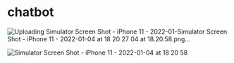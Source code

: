 # chatbot

![Uploading Simulator Screen Shot - iPhone 11 - 2022-01-![Simulator Screen Shot - iPhone 11 - 2022-01-04 at 18 20 27](https://user-images.githubusercontent.com/18734458/148063771-8a4405c1-0700-4183-b475-db4453aebb39.png)
04 at 18.20.58.png…]()

![Simulator Screen Shot - iPhone 11 - 2022-01-04 at 18 20 58](https://user-images.githubusercontent.com/18734458/148063923-05c8a54b-52d4-4141-9c5f-6ea3025fad0a.png)
